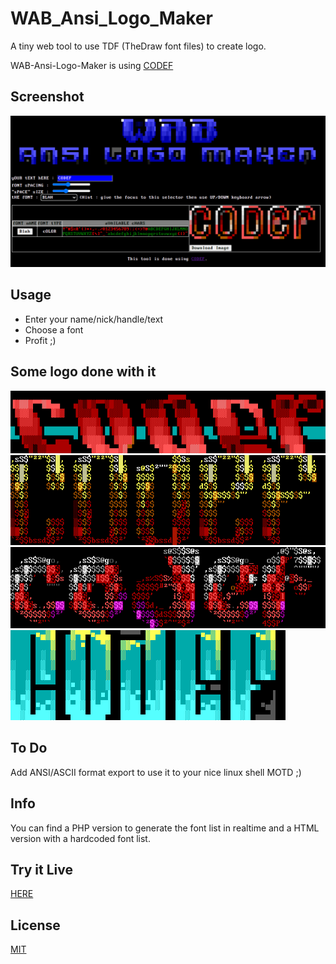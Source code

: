 # WAB_Ansi_Logo_Maker

A tiny web tool to use TDF (TheDraw font files) to create logo.

WAB-Ansi-Logo-Maker is using [CODEF](https://codef.santo.fr)

## Screenshot
![logo1](README_Medias/screenshot.png)

## Usage
- Enter your name/nick/handle/text
- Choose a font
- Profit ;)

## Some logo done with it
![logo1](README_Medias/logo1.png)
![logo2](README_Medias/logo2.png)
![logo3](README_Medias/logo3.png)
![logo4](README_Medias/logo4.png)

## To Do
Add ANSI/ASCII format export to use it to your nice linux shell MOTD ;)

## Info
You can find a PHP version to generate the font list in realtime and a HTML version with a hardcoded font list.

## Try it Live
[HERE](https://n0namen0.github.io/WAB_Ansi_Logo_Maker/)

## License
[MIT](https://choosealicense.com/licenses/mit/)
